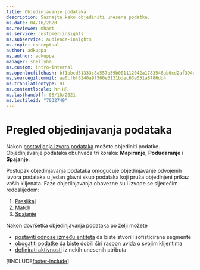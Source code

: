 ```yaml
---
title: Objedinjavanje podataka
description: Saznajte kako objediniti unesene podatke.
ms.date: 04/16/2020
ms.reviewer: mhart
ms.service: customer-insights
ms.subservice: audience-insights
ms.topic: conceptual
author: adkuppa
ms.author: adkuppa
manager: shellyha
ms.custom: intro-internal
ms.openlocfilehash: bf1bbcd31333c8a557b59b001112042a1783546ab0cd2af394d8af2953a493f4
ms.sourcegitcommit: aa0cfbf6240a9f560e3131bdec63e051a8786dd4
ms.translationtype: HT
ms.contentlocale: hr-HR
ms.lasthandoff: 08/10/2021
ms.locfileid: "7032749"
---
```

# <a name="data-unification-overview"></a>Pregled objedinjavanja podataka

Nakon [postavljanja izvora podataka](data-sources.md) možete objediniti podatke. Objedinjavanje podataka obuhvaća tri koraka: **Mapiranje**, **Podudaranje** i **Spajanje**.

Postupak objedinjavanja podataka omogućuje objedinjavanje odvojenih izvora podataka u jedan glavni skup podataka koji pruža objedinjeni prikaz vaših klijenata. Faze objedinjavanja obavezne su i izvode se sljedećim redoslijedom:

1. [Preslikaj](map-entities.md)
2. [Match](match-entities.md)
3. [Spajanje](merge-entities.md)

Nakon dovršetka objedinjavanja podataka po želji možete

- [postaviti odnose između entiteta](relationships.md) da biste stvorili sofisticirane segmente
- [obogatiti podatke](enrichment-hub.md) da biste dobili širi raspon uvida o svojim klijentima
- [definirati aktivnosti](activities.md) iz nekih unesenih atributa


[!INCLUDE[footer-include](../includes/footer-banner.md)]